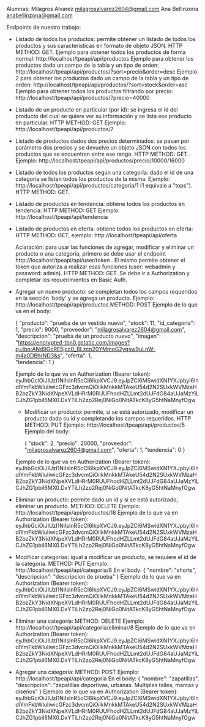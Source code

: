 Alumnas: 
Milagros Alvarez milagrosalvarez2604@gmail.com
Ana Bellinzona anabellinzona@gmail.com

Endpoints de nuestro trabajo:
 - Listado de todos los productos: permite obtener un listado de todos los productos y sus características en formato de objeto 
    JSON. HTTP METHOD: GET.
     Ejemplo para obtener todos los productos de forma normal: http://localhost/tpeapi/api/productos
     Ejemplo para obtener los productos dado un campo de la tabla y un tipo de orden: http://localhost/tpeapi/api/productos/?sort=precio&order=desc
     Ejemplo 2 para obtener los productos dado un campo de la tabla y un tipo de orden: http://localhost/tpeapi/api/productos/?sort=stock&order=asc
     Ejemplo para obtener todos los productos filtrando por precio: http://localhost/tpeapi/api/productos/?precio=40000
 - Listado de un producto en particular (por id): se ingresa el id del producto del cual se quiere ver su información y se lista 
   ese producto en particular. HTTP METHOD: GET
    Ejemplo: http://localhost/tpeapi/api/productos/7
 - Listado de productos dados dos precios determinados: se pasan por parámetro dos precios y se devuelve un objeto JSON con todos 
    los productos que se encuentran entre ese rango. HTTP METHOD: GET.
     Ejemplo: http://localhost/tpeapi/api/productos/precio/10000/16000
  - Listado de todos los productos según una categoría: dado el id de una categoría se listan todos los productos de la misma.
     Ejemplo: http://localhost/tpeapi/api/productos/categoria/1 (1 equivale a "tops"). HTTP METHOD: GET.
  - Listado de productos en tendencia: obtiene todos los productos en tendencia: HTTP METHOD: GET Ejemplo: http://localhost/tpeapi/api/tendencia
  - Listado de productos en oferta: obtiene todos los productos en oferta: HTTP METHOD: GET, ejemplo: http://localhost/tpeapi/api/oferta
    

     Aclaración: para usar las funciones de agregar, modificar y eliminar un producto o una categoría, primero se debe usar el endpoint http://localhost/tpeapi/api/user/token . El mismo permite obtener el token que autoriza a realizar esas funciones (user: webadmin y password: admin). HTTP METHOD: GET. Se debe ir a Authorization y completar los requerimientos en Basic Auth.
  - Agregar un nuevo producto: se completan todos los campos requeridos en la sección 'body' y se agrega un producto.
     Ejemplo: http://localhost/tpeapi/api/productos   METHOD: POST
     Ejemplo de lo que va en el body:
    
       {
         "producto": "prueba de un vestido nuevo",
          "stock": 11,
          "id_categoria": 1,
          "precio": 9000,
          "proveedor": "milagrosalvarez2604@gmail.com",
          "descripcion": "prueba de un producto nuevo",
          "imagen": "https://encrypted-tbn0.gstatic.com/images?q=tbn:ANd9GcRE5jcc0_BLzcn20YMmoG2yqsw9uLnW-m4a0DBhrND3&s",
          "oferta": 1,     
          "tendencia": 1
        }
    
    Ejemplo de lo que va en Authorization (Bearer token): eyJhbGciOiJIUzI1NiIsInR5cCI6IkpXVCJ9.eyJpZCI6MSwidXN1YXJpbyI6IndlYmFkbWluIiwicGFzc3dvcmQiOiIkMnkkMTAkeU54d2N2SUxkWVMzaHB2bzZkY3NidXNpeXVLdHRrM0RUUFhodHZLLmt2dUJFdG84aUJaMzYiLCJhZG1pbiI6MX0.DxYTiLh2zp2Rej0NiGo0NitATkcK8yG5htNaMnyfOgw

    - Modificar un producto: permite, si se está autorizado, modificar un producto dado su id y completando los campos requeridos. HTTP METHOD: PUT
   Ejemplo: http://localhost/tpeapi/api/productos/5
   Ejemplo del body: 
   
      {
            "stock": 2,
            "precio": 20000,
            "proveedor": "milagrosalvarez2604@gmail.com",
            "oferta": 1,
            "tendencia": 0
       }
       
     Ejemplo de lo que va en Authorization (Bearer token): eyJhbGciOiJIUzI1NiIsInR5cCI6IkpXVCJ9.eyJpZCI6MSwidXN1YXJpbyI6IndlYmFkbWluIiwicGFzc3dvcmQiOiIkMnkkMTAkeU54d2N2SUxkWVMzaHB2bzZkY3NidXNpeXVLdHRrM0RUUFhodHZLLmt2dUJFdG84aUJaMzYiLCJhZG1pbiI6MX0.DxYTiLh2zp2Rej0NiGo0NitATkcK8yG5htNaMnyfOgw
     
- Eliminar un producto: permite dado un id y si se está autorizado, eliminar un producto. METHOD: DELETE
 Ejemplo: http://localhost/tpeapi/api/productos/18
 Ejemplo de lo que va en Authorization (Bearer token): eyJhbGciOiJIUzI1NiIsInR5cCI6IkpXVCJ9.eyJpZCI6MSwidXN1YXJpbyI6IndlYmFkbWluIiwicGFzc3dvcmQiOiIkMnkkMTAkeU54d2N2SUxkWVMzaHB2bzZkY3NidXNpeXVLdHRrM0RUUFhodHZLLmt2dUJFdG84aUJaMzYiLCJhZG1pbiI6MX0.DxYTiLh2zp2Rej0NiGo0NitATkcK8yG5htNaMnyfOgw

 -  Modificar categorías: igual a modificar un producto, se requiere el id de la categoría. METHOD: PUT
 Ejemplo: http://localhost/tpeapi/api/categoria/8
 En el body: 
 {
 "nombre": "shorts",
 "descripcion": "descripcion de prueba"
}
Ejemplo de lo que va en Authorization (Bearer token): eyJhbGciOiJIUzI1NiIsInR5cCI6IkpXVCJ9.eyJpZCI6MSwidXN1YXJpbyI6IndlYmFkbWluIiwicGFzc3dvcmQiOiIkMnkkMTAkeU54d2N2SUxkWVMzaHB2bzZkY3NidXNpeXVLdHRrM0RUUFhodHZLLmt2dUJFdG84aUJaMzYiLCJhZG1pbiI6MX0.DxYTiLh2zp2Rej0NiGo0NitATkcK8yG5htNaMnyfOgw

 -  Eliminar una categoría: METHOD: DELETE Ejemplo: http://localhost/tpeapi/api/categoria/eliminar/8
 Ejemplo de lo que va en Authorization (Bearer token): eyJhbGciOiJIUzI1NiIsInR5cCI6IkpXVCJ9.eyJpZCI6MSwidXN1YXJpbyI6IndlYmFkbWluIiwicGFzc3dvcmQiOiIkMnkkMTAkeU54d2N2SUxkWVMzaHB2bzZkY3NidXNpeXVLdHRrM0RUUFhodHZLLmt2dUJFdG84aUJaMzYiLCJhZG1pbiI6MX0.DxYTiLh2zp2Rej0NiGo0NitATkcK8yG5htNaMnyfOgw
 
-  Agregar una categoría: METHOD: POST Ejemplo: http://localhost/tpeapi/api/categoria
En el body:
{
    "nombre": "zapatillas",
    "descripcion": "zapatillas deportivas, urbanas. Multiples talles, marcas y diseños"
}
Ejemplo de lo que va en Authorization (Bearer token): eyJhbGciOiJIUzI1NiIsInR5cCI6IkpXVCJ9.eyJpZCI6MSwidXN1YXJpbyI6IndlYmFkbWluIiwicGFzc3dvcmQiOiIkMnkkMTAkeU54d2N2SUxkWVMzaHB2bzZkY3NidXNpeXVLdHRrM0RUUFhodHZLLmt2dUJFdG84aUJaMzYiLCJhZG1pbiI6MX0.DxYTiLh2zp2Rej0NiGo0NitATkcK8yG5htNaMnyfOgw
    


